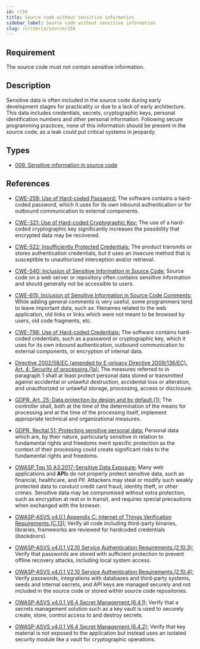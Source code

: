 ```yaml
---
id: r156
title: Source code without sensitive information
sidebar_label: Source code without sensitive information
slug: /criteria/source/156
---
```


## Requirement

The source code must not contain sensitive information.

## Description

Sensitive data is often included in the source code during early development
stages for practicality or due to a lack of early architecture.
This data includes credentials, secrets, cryptographic keys, personal
identification numbers and other personal information.
Following secure programming practices, none of this information should be
present in the source code,
as a leak could put critical systems in jeopardy.

## Types

- [009. Sensitive information in source code](/types/009)

## References

- [CWE-259: Use of Hard-coded Password:](https://cwe.mitre.org/data/definitions/259.html)
The software contains a hard-coded password,
which it uses for its own inbound authentication or for outbound communication
to external components.

- [CWE-321: Use of Hard-coded Cryptographic Key:](https://cwe.mitre.org/data/definitions/321.html)
The use of a hard-coded cryptographic key significantly increases the
possibility that encrypted data may be recovered.

- [CWE-522: Insufficiently Protected Credentials:](https://cwe.mitre.org/data/definitions/522.html)
The product transmits or stores authentication credentials,
but it uses an insecure method that is susceptible to unauthorized interception
and/or retrieval.

- [CWE-540: Inclusion of Sensitive Information in Source Code:](https://cwe.mitre.org/data/definitions/540.html)
Source code on a web server or repository often contains sensitive information
and should generally not be accessible to users.

- [CWE-615: Inclusion of Sensitive Information in Source Code Comments:](https://cwe.mitre.org/data/definitions/615.html)
While adding general comments is very useful,
some programmers tend to leave important data,
such as: filenames related to the web application,
old links or links which were not meant to be browsed by users,
old code fragments, etc.

- [CWE-798: Use of Hard-coded Credentials:](https://cwe.mitre.org/data/definitions/798.html)
The software contains hard-coded credentials,
such as a password or cryptographic key,
which it uses for its own inbound authentication,
outbound communication to external components, or encryption of internal data.

- [Directive 2002/58/EC (amended by E-privacy Directive 2009/136/EC). Art. 4: Security of processing.(1a):](https://eur-lex.europa.eu/legal-content/EN/TXT/PDF/?uri=CELEX:02002L0058-20091219)
The measures referred to in paragraph 1 shall at least protect personal data
stored or transmitted against accidental or unlawful destruction,
accidental loss or alteration,
and unauthorized or unlawful storage, processing, access or disclosure.

- [GDPR. Art. 25: Data protection by design and by default.(1):](https://gdpr-info.eu/art-25-gdpr/)
The controller shall,
both at the time of the determination of the means for processing and at the
time of the processing itself,
implement appropriate technical and organizational measures.

- [GDPR. Recital 51: Protecting sensitive personal data:](https://gdpr-info.eu/recitals/no-51/)
Personal data which are, by their nature, particularly sensitive in relation to
fundamental rights and freedoms merit specific protection as the context of
their processing could create significant risks to the fundamental rights and
freedoms.

- [OWASP Top 10 A3:2017-Sensitive Data Exposure:](https://owasp.org/www-project-top-ten/OWASP_Top_Ten_2017/Top_10-2017_A3-Sensitive_Data_Exposure)
Many web applications and **API**s do not properly protect sensitive data,
such as financial, healthcare, and *PII*.
Attackers may steal or modify such weakly protected data to conduct credit card
fraud, identity theft, or other crimes.
Sensitive data may be compromised without extra protection,
such as encryption at rest or in transit, and requires special precautions when
exchanged with the browser.

- [OWASP-ASVS v4.0.1 Appendix C: Internet of Things Verification Requirements.(C.13):](https://owasp.org/www-project-application-security-verification-standard/)
Verify all code including third-party binaries, libraries, frameworks are
reviewed for hardcoded credentials (*backdoors*).

- [OWASP-ASVS v4.0.1 V2.10 Service Authentication Requirements.(2.10.3):](https://owasp.org/www-project-application-security-verification-standard/)
Verify that passwords are stored with sufficient protection to prevent offline
recovery attacks,
including local system access.

- [OWASP-ASVS v4.0.1 V2.10 Service Authentication Requirements.(2.10.4):](https://owasp.org/www-project-application-security-verification-standard/)
Verify passwords, integrations with databases and third-party systems, seeds
and internal secrets, and API keys are managed securely and not included in the
source code or stored within source code repositories.

- [OWASP-ASVS v4.0.1 V6.4 Secret Management.(6.4.1):](https://owasp.org/www-project-application-security-verification-standard/)
Verify that a secrets management solution such as a key vault is used to
securely create, store, control access to and destroy secrets.

- [OWASP-ASVS v4.0.1 V6.4 Secret Management.(6.4.2):](https://owasp.org/www-project-application-security-verification-standard/)
Verify that key material is not exposed to the application but instead uses an
isolated security module like a vault for cryptographic operations.

